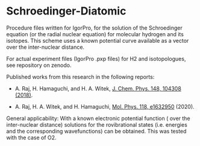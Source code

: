 # Schroedinger-Diatomic

Procedure files written for IgorPro, for the solution of the Schroedinger equation (or the radial nuclear equation) for molecular hydrogen and its isotopes. This scheme uses a known potential curve available as a vector over the inter-nuclear distance.

For actual experiment files (IgorPro .pxp files) for H2 and isotopologues, see repository on zenodo.

Published works from this research in the following reports:

 - A. Raj, H. Hamaguchi, and H. A. Witek, [J. Chem. Phys. 148, 104308 (2018)](https://doi.org/10.1063/1.5011433 "J. Chem. Phys. 148, 104308 (2018)").

 - A. Raj, H. A. Witek, and H. Hamaguchi, [Mol. Phys. 118, e1632950](https://doi.org/10.1080/00268976.2019.1632950 "Mol. Phys. 118, e1632950") (2020).

General applicability: With a known electronic potential function ( over the inter-nuclear distance) solutions for the rovibrational states (i.e. energies and the corresponding wavefunctions) can be obtained. This was tested with the case of O2.
